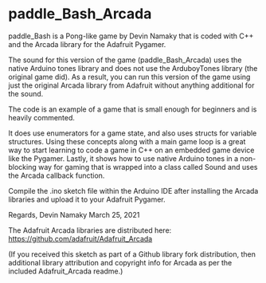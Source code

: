 # paddle_Bash_Arcada
 paddle_Bash is a Pong-like game by Devin Namaky that is coded with C++ and the Arcada library for the Adafruit Pygamer.

The sound for this version of the game (paddle_Bash_Arcada) uses the native Arduino tones library and does not use the ArduboyTones library (the original game did). As a result, you can run this version of the game using just the original Arcada library from Adafruit without anything additional for the sound.

The code is an example of a game that is small enough for beginners and is heavily commented.

It does use enumerators for a game state, and also uses structs for variable structures. Using these concepts along with a main game loop is a great way to start learning to code a game in C++ on an embedded game device like the Pygamer. Lastly, it shows how to use native Arduino tones in a non-blocking way for gaming that is wrapped into a class called Sound and uses the Arcada callback function.

Compile the .ino sketch file within the Arduino IDE after installing the Arcada libraries and upload it to your Adafruit Pygamer. 

Regards,
Devin Namaky
March 25, 2021

The Adafruit Arcada libraries are distributed here: https://github.com/adafruit/Adafruit_Arcada

(If you received this sketch as part of a Github library fork distribution, then additional library attribution and copyright info for Arcada as per the included Adafruit_Arcada readme.)
